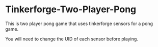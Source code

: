 # Tinkerforge-Two-Player-Pong
This is two player pong game that uses tinkerforge sensors for a pong game.

You will need to change the UID of each sensor before playing.

